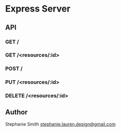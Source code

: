Express Server
===

## API

### GET /<resources>

### GET /<resources/:id>

### POST /<resources>

### PUT /<resources/:id>

### DELETE /<resources/:id>

## Author

Stephanie Smith <stephanie.lauren.design@gmail.com>